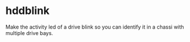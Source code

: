 # hddblink
Make the activity led of a drive blink so you can identify it in a chassi with multiple drive bays.
